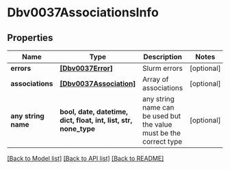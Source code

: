 # Dbv0037AssociationsInfo


## Properties
Name | Type | Description | Notes
------------ | ------------- | ------------- | -------------
**errors** | [**[Dbv0037Error]**](Dbv0037Error.md) | Slurm errors | [optional] 
**associations** | [**[Dbv0037Association]**](Dbv0037Association.md) | Array of associations | [optional] 
**any string name** | **bool, date, datetime, dict, float, int, list, str, none_type** | any string name can be used but the value must be the correct type | [optional]

[[Back to Model list]](../README.md#documentation-for-models) [[Back to API list]](../README.md#documentation-for-api-endpoints) [[Back to README]](../README.md)


